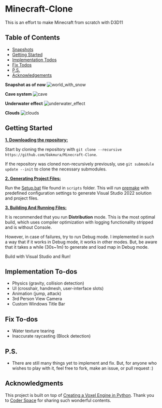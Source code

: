 # Minecraft-Clone
This is an effort to make Minecraft from scratch with D3D11

## Table of Contents

- [Snapshots](#snapshots)
- [Getting Started](#Geting-Started)
- [Implementation Todos](#Implementation-To-dos)
- [Fix Todos](#Fix-To-dos)
- [P.S.](#ps)
- [Acknowledgements](#acknowledgements)

<a name = "snapshots"></a>
**Snapshot as of now**
![world_with_snow](https://github.com/Oakmura/Minecraft-Clone/assets/89961585/d36600fb-8d9c-461e-9b8c-81bf65f6c3a1)

**Cave system**
![cave](https://github.com/Oakmura/Minecraft-Clone/assets/89961585/df486057-1a03-4bd1-bf1a-6baea97fc04b)

**Underwater effect**
![underwater_effect](https://github.com/Oakmura/Minecraft-Clone/assets/89961585/878cbd1e-9936-4968-8e5c-8edd7c7068e6)

**Clouds**
![clouds](https://github.com/Oakmura/Minecraft-Clone/assets/89961585/d0a26c8e-7c0c-4535-9ee1-74a6eaefb724)

<a name = "Geting-Started"></a>
## Getting Started
<ins>**1. Downloading the repository:**</ins>

Start by cloning the repository with `git clone --recursive https://github.com/Oakmura/Minecraft-Clone`.

If the repository was cloned non-recursively previously, use `git submodule update --init` to clone the necessary submodules.
  
<ins>**2. Generating Project Files:**</ins>

Run the [Setup.bat](https://github.com/Oakmura/Minecraft-Clone/blob/main/scripts/GenerateProjects.bat) file found in `scripts` folder. This will run [premake](https://github.com/Oakmura/Minecraft-Clone/blob/main/vendor/bin/premake/premake5.exe) with predefined configuration settings to generate Visual Studio 2022 solution and project files.

<ins>**3. Building And Running Files:**</ins>

It is recommended that you run **Distribution** mode. This is the most optimal build, which uses compiler optimization with logging functionality stripped and is without Console. 

However, in case of failures, try to run Debug mode. I implemented in such a way that if it works in Debug mode, it works in other modes. But, be aware that it takes a while (30s~1m) to generate and load map in Debug mode.

Build with Visual Studio and Run!

<a name = "Implementation-To-dos"></a>
## Implementation To-dos
- Physics (gravity, collision detection)
- UI (crosshair, handmesh, user-interface slots)
- Animation (jump, attack)
- 3rd Person View Camera
- Custom Windows Title Bar

<a name = "Fix-To-dos"></a>
## Fix To-dos
- Water texture tearing
- Inaccurate raycasting (Block detection)

<a name = "ps"></a>
## P.S.
- There are still many things yet to implement and fix. But, for anyone who wishes to play with it, feel free to fork, make an issue, or pull request :)

<a name = "acknowledgment"></a>
## Acknowledgments

This project is built on top of [Creating a Voxel Engine in Python](https://www.youtube.com/watch?v=Ab8TOSFfNp4).  Thank you to [Coder Space](https://www.youtube.com/watch?v=Ab8TOSFfNp4) for sharing such wonderful contents.
